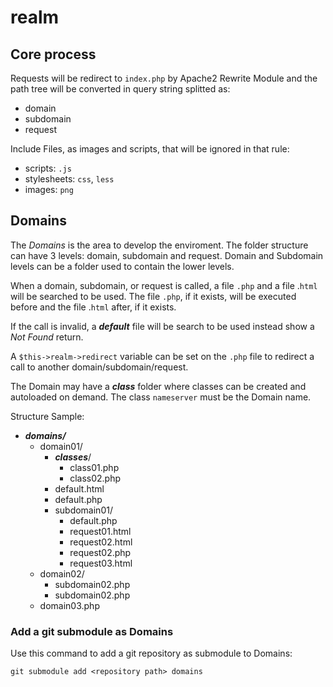 # realm

## Core process

Requests will be redirect to `index.php` by Apache2 Rewrite Module and the path tree will be converted in query string splitted as:

- domain
- subdomain
- request

Include Files, as images and scripts, that will be ignored in that rule:

- scripts: `.js`
- stylesheets: `css`, `less`
- images: `png`


## Domains

The _Domains_ is the area to develop the enviroment. The folder structure can have 3 levels: domain, subdomain and request. Domain and Subdomain levels can be a folder used to contain the lower levels.

When a domain, subdomain, or request is called, a file `.php` and a file .`html` will be searched to be used. The file `.php`, if it exists, will be executed before and the file .`html` after, if it exists.

If the call is invalid, a ***default*** file will be search to be used instead show a *Not Found* return.

A `$this->realm->redirect` variable can be set on the `.php` file to redirect a call to another domain/subdomain/request.

The Domain may have a ***class*** folder where classes can be created and autoloaded on demand. The class `nameserver` must be the Domain name.

Structure Sample:

- ***domains/***
    - domain01/
        - ***classes***/
            - class01.php
            - class02.php
        - default.html
        - default.php
        - subdomain01/
            - default.php
            - request01.html
            - request02.html
            - request02.php
            - request03.html
    - domain02/
        - subdomain02.php
        - subdomain02.php
    - domain03.php


### Add a git submodule as Domains

Use this command to add a git repository as submodule to Domains:

    git submodule add <repository path> domains
